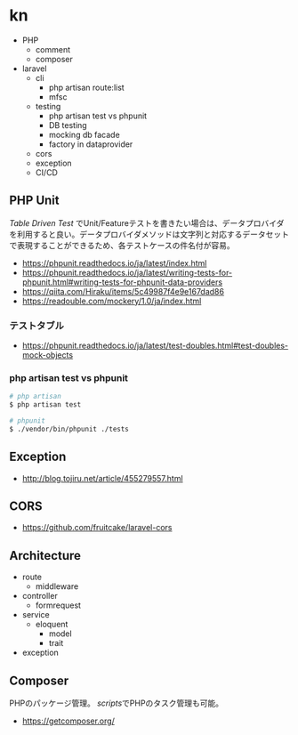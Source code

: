 # kn

- PHP
  - comment
  - composer
- laravel
  - cli
    - php artisan route:list 
    - mfsc
  - testing
    - php artisan test vs phpunit
    - DB testing
    - mocking db facade
    - factory in dataprovider
  - cors
  - exception
  - CI/CD

## PHP Unit

*Table Driven Test* でUnit/Featureテストを書きたい場合は、データプロバイダを利用すると良い。データプロバイダメソッドは文字列と対応するデータセットで表現することができるため、各テストケースの件名付が容易。

- https://phpunit.readthedocs.io/ja/latest/index.html
- https://phpunit.readthedocs.io/ja/latest/writing-tests-for-phpunit.html#writing-tests-for-phpunit-data-providers
- https://qiita.com/Hiraku/items/5c49987f4e9e167dad86
- https://readouble.com/mockery/1.0/ja/index.html

### テストタブル

- https://phpunit.readthedocs.io/ja/latest/test-doubles.html#test-doubles-mock-objects

### php artisan test vs phpunit

```sh
# php artisan
$ php artisan test

# phpunit
$ ./vendor/bin/phpunit ./tests
```

## Exception

- http://blog.tojiru.net/article/455279557.html

## CORS

- https://github.com/fruitcake/laravel-cors

## Architecture

- route
  - middleware
- controller
  - formrequest
- service
  - eloquent
    - model
    - trait
- exception

## Composer

PHPのパッケージ管理。 *scripts*でPHPのタスク管理も可能。

- https://getcomposer.org/
